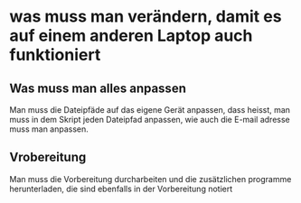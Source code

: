 # was muss man verändern, damit es auf einem anderen Laptop auch funktioniert

## Was muss man alles anpassen
Man muss die Dateipfäde auf das eigene Gerät anpassen, dass heisst, man muss in dem Skript jeden Dateipfad anpassen, wie auch die E-mail adresse muss man anpassen.

## Vrobereitung
Man muss die Vorbereitung durcharbeiten und die zusätzlichen programme herunterladen, die sind ebenfalls in der Vorbereitung notiert